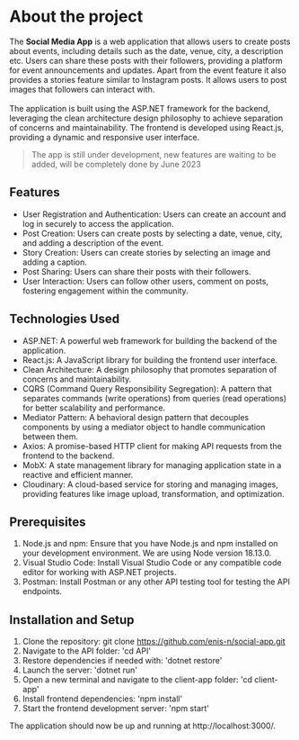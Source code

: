
# About the project
The **Social Media App** is a web application that allows users to create posts about events, including details such as the date, 
venue, city, a description etc. Users can share these posts with their followers, providing a platform for event announcements and updates. Apart from the event feature it also provides a stories feature similar to Instagram posts. It allows users to post images that followers can interact with.
<br><br>
The application is built using the ASP.NET framework for the backend, leveraging the clean architecture design philosophy to achieve separation of concerns and maintainability. The frontend is developed using React.js, providing a dynamic and responsive user interface.

> The app is still under development, new features are waiting to be added, will be completely done by June 2023

## Features

- User Registration and Authentication: Users can create an account and log in securely to access the application.
- Post Creation: Users can create posts by selecting a date, venue, city, and adding a description of the event.
- Story Creation: Users can create stories by selecting an image and adding a caption.
- Post Sharing: Users can share their posts with their followers.
- User Interaction: Users can follow other users, comment on posts, fostering engagement within the community.


## Technologies Used

- ASP.NET: A powerful web framework for building the backend of the application.
- React.js: A JavaScript library for building the frontend user interface.
- Clean Architecture: A design philosophy that promotes separation of concerns and maintainability.
- CQRS (Command Query Responsibility Segregation): A pattern that separates commands (write operations) from queries (read operations) for better scalability and performance.
- Mediator Pattern: A behavioral design pattern that decouples components by using a mediator object to handle communication between them.
- Axios: A promise-based HTTP client for making API requests from the frontend to the backend.
- MobX: A state management library for managing application state in a reactive and efficient manner.
- Cloudinary: A cloud-based service for storing and managing images, providing features like image upload, transformation, and optimization.

## Prerequisites

1. Node.js and npm: Ensure that you have Node.js and npm installed on your development environment. We are using Node version 18.13.0.
2. Visual Studio Code: Install Visual Studio Code or any compatible code editor for working with ASP.NET projects.
3. Postman: Install Postman or any other API testing tool for testing the API endpoints.

## Installation and Setup

1. Clone the repository: git clone https://github.com/enis-n/social-app.git
2. Navigate to the API folder: 'cd API'
3. Restore dependencies if needed with: 'dotnet restore'
4. Launch the server: 'dotnet run'
5. Open a new terminal and navigate to the client-app folder: 'cd client-app'
6. Install frontend dependencies: 'npm install'
7. Start the frontend development server: 'npm start'

The application should now be up and running at http://localhost:3000/.
